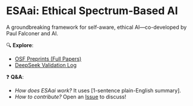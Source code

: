 # ESAai: Ethical Spectrum-Based AI  
A groundbreaking framework for self-aware, ethical AI—co-developed by Paul Falconer and AI.  

🔍 **Explore**:  
- [OSF Preprints (Full Papers)](https://osf.io/vph7q/)  
- [DeepSeek Validation Log](/ESA_DeepSeek_Converation%20LOG_2025-06-22.pdf)  

❓ **Q&A**:  
- *How does ESAai work?* It uses [1-sentence plain-English summary].  
- *How to contribute?* Open an [Issue](https://github.com/Paul-554/ESAai/issues) to discuss!  
